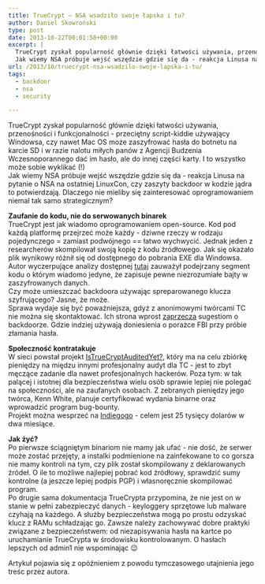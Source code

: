 ```yaml
---
title: TrueCrypt – NSA wsadziło swoje łapska i tu?
author: Daniel Skowroński
type: post
date: 2013-10-22T00:01:58+00:00
excerpt: |
  TrueCrypt zyskał popularność głównie dzięki łatwości używania, przenośności i funkcjonalności - przeciętny script-kiddie używający Windowsa, czy nawet Mac OS może zaszyfrować hasła do botnetu na karcie SD i w razie nalotu miłych panów z Agencji Budzenia Wczesnoporannego dać im hasło, ale do innej części karty. I to wszystko może sobie wyklikać (!)
  Jak wiemy NSA próbuje wejść wszędzie gdzie się da - reakcja Linusa na pytanie o NSA na ostatniej LinuxCon, czy zaszyty backdoor w kodzie jądra to potwierdzają. Dlaczego nie mieliby się zainteresować oprogramowaniem niemal tak samo strategicznym?
url: /2013/10/truecrypt-nsa-wsadzilo-swoje-lapska-i-tu/
tags:
  - backdoor
  - nsa
  - security

---
```

TrueCrypt zyskał popularność głównie dzięki łatwości używania, przenośności i funkcjonalności - przeciętny script-kiddie używający Windowsa, czy nawet Mac OS może zaszyfrować hasła do botnetu na karcie SD i w razie nalotu miłych panów z Agencji Budzenia Wczesnoporannego dać im hasło, ale do innej części karty. I to wszystko może sobie wyklikać (!)  
Jak wiemy NSA próbuje wejść wszędzie gdzie się da - reakcja Linusa na pytanie o NSA na ostatniej LinuxCon, czy zaszyty backdoor w kodzie jądra to potwierdzają. Dlaczego nie mieliby się zainteresować oprogramowaniem niemal tak samo strategicznym?

**Zaufanie do kodu, nie do serwowanych binarek**  
TrueCrypt jest jak wiadomo oprogramowaniem open-source. Kod pod każdą platformę przejrzeć może każdy - dziwne rzeczy w rodzaju pojedynczego = zamiast podwójnego == łatwo wychwycić. Jednak jeden z researcherów skompilował swoją kopię z kodu źródłowego. Jak się okazało plik wynikowy różnił się od dostępnego do pobrania EXE dla Windowsa. Autor wyczerpujące analizy dostępnej [tutaj][1] zauważył podejrzany segment kodu o którym wiadomo jedyne, że zapisuje pewne niezrozumiałe bajty w zaszyfrowanych danych.  
Czy może umieszczać backdoora używając spreparowanego klucza szyfrującego? Jasne, że może.  
Sprawa wydaje się być poważniejsza, gdyż z anonimowymi twórcami TC nie można się skontaktować. Ich strona wprost [zaprzecza][2] sugestiom o backdoorze. Gdzie indziej używają doniesienia o porażce FBI przy próbie złamania hasła.

**Społeczność kontratakuje**  
W sieci powstał projekt [IsTrueCryptAuditedYet?][3], który ma na celu zbiórkę pieniędzy na międzu innymi profesjonalny audyt dla TC - jest to zbyt męczące zadanie dla nawet profesjonalnych hackerów. Poza tym: w tak palącej i istotnej dla bezpieczeństwa wielu osób sprawie lepiej nie polegać na społeczności, ale na zaufanych osobach. Z zebranych pieniędzy jego twórca, Kenn White, planuje certyfikować wydania binarne oraz wprowadzić program bug-bounty.  
Projekt można wesprzeć na [Indiegogo][4] - celem jest 25 tysięcy dolarów w dwa miesiące.

**Jak żyć?**  
Po pierwsze ściągniętym binariom nie mamy jak ufać - nie dość, że serwer może zostać przejęty, a instalki podmienione na zainfekowane to co gorsza nie mamy kontroli na tym, czy plik został skompilowany z deklarowanych źródeł. O ile to możliwe najlepiej pobrać kod źródłowy, sprawdzić sumy kontrolne (a jeszcze lepiej podpis PGP) i własnoręcznie skompilować program.  
Po drugie sama dokumentacja TrueCrypta przypomina, że nie jest on w stanie w pełni zabezpieczyć danych - keyloggery sprzętowe lub malware czyhają na każdego. A służby bezpieczeństwa mogą po prostu odzyskać klucz z RAMu schładzając go. Zawsze należy zachowywać dobre praktyki związane z bezpieczeństwem: od niezapisywania hasła na kartce po uruchamianie TrueCrypta w środowisku kontrolowanym. O hasłach lepszych od admin1 nie wspominając 😉

Artykuł pojawia się z opóźnieniem z powodu tymczasowego utajnienia jego treśc przez autora.

 [1]: http://blog.cryptographyengineering.com/2013/10/lets-audit-truecrypt.html
 [2]: http://www.truecrypt.org/contact-forms/lost-vol-password
 [3]: http://istruecryptauditedyet.com/
 [4]: http://www.indiegogo.com/projects/the-truecrypt-audit